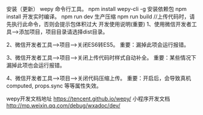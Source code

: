 安装（更新） wepy 命令行工具。
npm install wepy-cli -g
安装依赖包
npm install
开发实时编译。
npm run dev
生产压缩
npm run build //上传代码时，请先执行此命令，否则会提示包体积过大
开发使用说明(重要)
1、使用微信开发者工具-->添加项目，项目目录请选择dist目录。

2、微信开发者工具-->项目-->关闭ES6转ES5。 重要：漏掉此项会运行报错。

3、微信开发者工具-->项目-->关闭上传代码时样式自动补全。 重要：某些情况下漏掉此项也会运行报错。

4、微信开发者工具-->项目-->关闭代码压缩上传。 重要：开启后，会导致真机computed, props.sync 等等属性失效。

wepy开发文档地址
https://tencent.github.io/wepy/
小程序开发文档
http://mp.weixin.qq.com/debug/wxadoc/dev/
